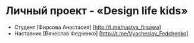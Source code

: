 # Личный проект - «Design life kids»

* Студент [Фирсова Анастасия] [http://t.me/nastya_firsowa]
* Наставник [Вячеслав Федченко] [http://t.me/Vyacheslav_Fedchenko]
